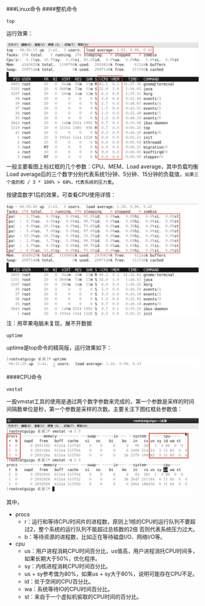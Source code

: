 ###Linux命令
####整机命令
```
top
```
运行效果：

![](top命令主要查看参数.png)
一般主要看图上标红框的几个参数：CPU、MEM、Load average，其中负载均衡Load average后的三个数字分别代表系统1分钟、5分钟、15分钟的负载值，`如果三个值的和 / 3 * 100% > 60%，代表系统的压力重`。

按键盘数字1后的效果，可查看CPU使用详情：

![](top命令加键盘1效果.png)
注：用苹果电脑未复现，展不开数据

```
uptime
```
uptime是top命令的精简版，运行效果如下：

![](精简版top.png)

####CPU命令
```
vmstat
```
一股vmstat工具的使用是通过两个数字参数来完成的，第一个参数是采样的时间间隔数单位是秒，第一个参数是采样的次数。主要关注下图红框处参数值：

![](vmstat命令查看CPU.png)
其中，
- procs
  - r：运行和等待CPU时间片的进程数，原则上1核的CPU的运行队列不要超过2，整个系统的运行队列不能超过总核数的2倍
  否则代表系统压力过大。
  - b：等待资源的进程数，比如正在等待磁盘I/O、网络I/O等。
- cpu
  - us：用户进程消耗CPU时间百分比，us值高，用户进程消托CPU时间多，如果长期大于50%，优化程序。
  - sy：内核进程消耗CPU时间百分比。
  - us + sy参考值为80%，如果us + sy大于80%，说明可能存在CPU不足。
  - id：处于空闲的CPU百分比。
  - wa：系统等待IO的CPU时间百分比。
  - st：来自于一个虚拟机偷取的CPU时间的百分比。